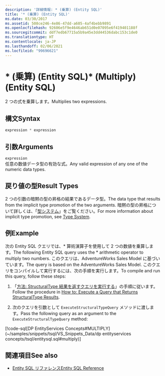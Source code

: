 ```yaml
---
description: '詳細情報: * (乗算) (Entity SQL)'
title: '* (乗算) (Entity SQL)'
ms.date: 03/30/2017
ms.assetid: 508ce246-4e86-47dd-a605-4af4bebb9891
ms.openlocfilehash: 92606e5f9e4646ab651d0e07095e6f419401188f
ms.sourcegitcommit: ddf7edb67715a5b9a45e3dd44536dabc153c1de0
ms.translationtype: HT
ms.contentlocale: ja-JP
ms.lasthandoff: 02/06/2021
ms.locfileid: "99696621"
---
```

# <a name="-multiply-entity-sql"></a><span data-ttu-id="ac11c-103">\* (乗算) (Entity SQL)</span><span class="sxs-lookup"><span data-stu-id="ac11c-103">\* (Multiply) (Entity SQL)</span></span>

<span data-ttu-id="ac11c-104">2 つの式を乗算します。</span><span class="sxs-lookup"><span data-stu-id="ac11c-104">Multiplies two expressions.</span></span>  
  
## <a name="syntax"></a><span data-ttu-id="ac11c-105">構文</span><span class="sxs-lookup"><span data-stu-id="ac11c-105">Syntax</span></span>  
  
```sql  
expression * expression  
```  
  
## <a name="arguments"></a><span data-ttu-id="ac11c-106">引数</span><span class="sxs-lookup"><span data-stu-id="ac11c-106">Arguments</span></span>  

 `expression`  
 <span data-ttu-id="ac11c-107">任意の数値データ型の有効な式。</span><span class="sxs-lookup"><span data-stu-id="ac11c-107">Any valid expression of any one of the numeric data types.</span></span>  
  
## <a name="result-types"></a><span data-ttu-id="ac11c-108">戻り値の型</span><span class="sxs-lookup"><span data-stu-id="ac11c-108">Result Types</span></span>  

 <span data-ttu-id="ac11c-109">2 つの引数の暗黙の型の昇格の結果であるデータ型。</span><span class="sxs-lookup"><span data-stu-id="ac11c-109">The data type that results from the implicit type promotion of the two arguments.</span></span> <span data-ttu-id="ac11c-110">暗黙の型の昇格について詳しくは、「[型システム](type-system-entity-sql.md)」をご覧ください。</span><span class="sxs-lookup"><span data-stu-id="ac11c-110">For more information about implicit type promotion, see [Type System](type-system-entity-sql.md).</span></span>  
  
## <a name="example"></a><span data-ttu-id="ac11c-111">例</span><span class="sxs-lookup"><span data-stu-id="ac11c-111">Example</span></span>  

 <span data-ttu-id="ac11c-112">次の Entity SQL クエリでは、\* 算術演算子を使用して 2 つの数値を乗算します。</span><span class="sxs-lookup"><span data-stu-id="ac11c-112">The following Entity SQL query uses the \* arithmetic operator to multiply two numbers.</span></span> <span data-ttu-id="ac11c-113">このクエリは、AdventureWorks Sales Model に基づいています。</span><span class="sxs-lookup"><span data-stu-id="ac11c-113">The query is based on the AdventureWorks Sales Model.</span></span> <span data-ttu-id="ac11c-114">このクエリをコンパイルして実行するには、次の手順を実行します。</span><span class="sxs-lookup"><span data-stu-id="ac11c-114">To compile and run this query, follow these steps:</span></span>  
  
1. <span data-ttu-id="ac11c-115">「[方法: StructuralType 結果を返すクエリを実行する](../how-to-execute-a-query-that-returns-structuraltype-results.md)」の手順に従います。</span><span class="sxs-lookup"><span data-stu-id="ac11c-115">Follow the procedure in [How to: Execute a Query that Returns StructuralType Results](../how-to-execute-a-query-that-returns-structuraltype-results.md).</span></span>  
  
2. <span data-ttu-id="ac11c-116">次のクエリを引数として `ExecuteStructuralTypeQuery` メソッドに渡します。</span><span class="sxs-lookup"><span data-stu-id="ac11c-116">Pass the following query as an argument to the `ExecuteStructuralTypeQuery` method:</span></span>  
  
 [!code-sql[DP EntityServices Concepts#MULTIPLY](~/samples/snippets/tsql/VS_Snippets_Data/dp entityservices concepts/tsql/entitysql.sql#multiply)]  
  
## <a name="see-also"></a><span data-ttu-id="ac11c-117">関連項目</span><span class="sxs-lookup"><span data-stu-id="ac11c-117">See also</span></span>

- [<span data-ttu-id="ac11c-118">Entity SQL リファレンス</span><span class="sxs-lookup"><span data-stu-id="ac11c-118">Entity SQL Reference</span></span>](entity-sql-reference.md)
